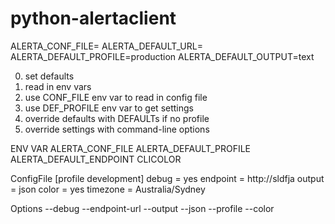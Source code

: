 python-alertaclient
===================


ALERTA_CONF_FILE=
ALERTA_DEFAULT_URL=
ALERTA_DEFAULT_PROFILE=production
ALERTA_DEFAULT_OUTPUT=text

0. set defaults
1. read in env vars
2. use CONF_FILE env var to read in config file
3. use DEF_PROFILE env var to get settings
4. override defaults with DEFAULTs if no profile
5. override settings with command-line options

ENV VAR
ALERTA_CONF_FILE
ALERTA_DEFAULT_PROFILE
ALERTA_DEFAULT_ENDPOINT
CLICOLOR

ConfigFile
[profile development]
debug = yes
endpoint = http://sldfja
output = json
color = yes
timezone = Australia/Sydney

Options
--debug
--endpoint-url
--output
--json
--profile
--color


